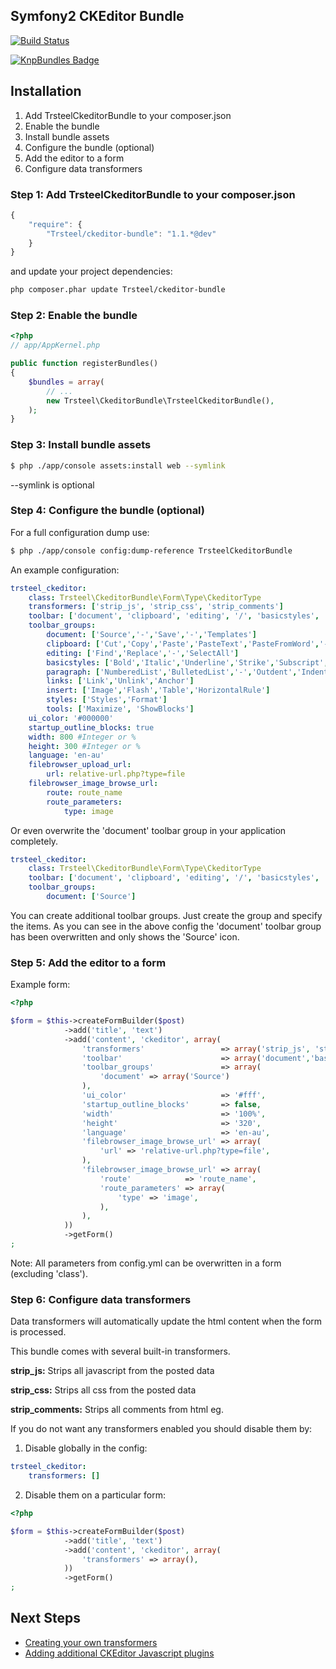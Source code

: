 ## Symfony2 CKEditor Bundle

[![Build Status](https://secure.travis-ci.org/trsteel88/TrsteelCkeditorBundle.png?branch=master)](http://travis-ci.org/trsteel88/TrsteelCkeditorBundle)

[![KnpBundles Badge](http://knpbundles.com/trsteel88/TrsteelCkeditorBundle/badge)](http://knpbundles.com/trsteel88/TrsteelCkeditorBundle)

## Installation

1. Add TrsteelCkeditorBundle to your composer.json
2. Enable the bundle
3. Install bundle assets
4. Configure the bundle (optional)
5. Add the editor to a form
6. Configure data transformers

### Step 1: Add TrsteelCkeditorBundle to your composer.json
```js
{
    "require": {
        "Trsteel/ckeditor-bundle": "1.1.*@dev"
    }
}
```

and update your project dependencies:

```bash
php composer.phar update Trsteel/ckeditor-bundle
```

### Step 2: Enable the bundle
``` php
<?php
// app/AppKernel.php

public function registerBundles()
{
    $bundles = array(
        // ...
        new Trsteel\CkeditorBundle\TrsteelCkeditorBundle(),
    );
}
```

### Step 3: Install bundle assets
```bash
$ php ./app/console assets:install web --symlink
```

--symlink is optional

### Step 4: Configure the bundle (optional)

For a full configuration dump use:
```bash
$ php ./app/console config:dump-reference TrsteelCkeditorBundle
```

An example configuration:

```yaml
trsteel_ckeditor:
    class: Trsteel\CkeditorBundle\Form\Type\CkeditorType
    transformers: ['strip_js', 'strip_css', 'strip_comments']
    toolbar: ['document', 'clipboard', 'editing', '/', 'basicstyles', 'paragraph', 'links', '/', 'insert', 'styles', 'tools']
    toolbar_groups:
        document: ['Source','-','Save','-','Templates']
        clipboard: ['Cut','Copy','Paste','PasteText','PasteFromWord','-','Undo','Redo']
        editing: ['Find','Replace','-','SelectAll']
        basicstyles: ['Bold','Italic','Underline','Strike','Subscript','Superscript','-','RemoveFormat']
        paragraph: ['NumberedList','BulletedList','-','Outdent','Indent','-','JustifyLeft', 'JustifyCenter','JustifyRight','JustifyBlock']
        links: ['Link','Unlink','Anchor']
        insert: ['Image','Flash','Table','HorizontalRule']
        styles: ['Styles','Format']
        tools: ['Maximize', 'ShowBlocks']
    ui_color: '#000000'
    startup_outline_blocks: true
    width: 800 #Integer or %
    height: 300 #Integer or %
    language: 'en-au'
    filebrowser_upload_url:
        url: relative-url.php?type=file
    filebrowser_image_browse_url:
        route: route_name
        route_parameters:
            type: image
```

Or even overwrite the 'document' toolbar group in your application completely.

```yaml
trsteel_ckeditor:
    class: Trsteel\CkeditorBundle\Form\Type\CkeditorType
    toolbar: ['document', 'clipboard', 'editing', '/', 'basicstyles', 'paragraph', 'links', '/', 'insert', 'styles', 'tools']
    toolbar_groups:
        document: ['Source']
```

You can create additional toolbar groups. Just create the group and specify the items. As you can see in the above config the 'document' toolbar group has been overwritten and only shows the 'Source' icon.

### Step 5: Add the editor to a form

Example form:

```php
<?php

$form = $this->createFormBuilder($post)
            ->add('title', 'text')
            ->add('content', 'ckeditor', array(
                'transformers'                 => array('strip_js', 'strip_css', 'strip_comments'),
                'toolbar'                      => array('document','basicstyles'),
                'toolbar_groups'               => array(
                    'document' => array('Source')
                ),
                'ui_color'                     => '#fff',
                'startup_outline_blocks'       => false,
                'width'                        => '100%',
                'height'                       => '320',
                'language'                     => 'en-au',
                'filebrowser_image_browse_url' => array(
                    'url' => 'relative-url.php?type=file',
                ),
                'filebrowser_image_browse_url' => array(
                    'route'            => 'route_name',
                    'route_parameters' => array(
                        'type' => 'image',
                    ),
                ),
            ))
            ->getForm()
;
```

Note: All parameters from config.yml can be overwritten in a form (excluding 'class').

### Step 6: Configure data transformers

Data transformers will automatically update the html content when the form is processed.

This bundle comes with several built-in transformers.

**strip_js:** Strips all javascript from the posted data

**strip_css:** Strips all css from the posted data

**strip_comments:** Strips all comments from html eg. <!-- This is a comment -->

If you do not want any transformers enabled you should disable them by:

1. Disable globally in the config:

```yaml
trsteel_ckeditor:
    transformers: []
```

2. Disable them on a particular form:

```php
<?php

$form = $this->createFormBuilder($post)
            ->add('title', 'text')
            ->add('content', 'ckeditor', array(
                'transformers' => array(),
            ))
            ->getForm()
;
```

## Next Steps

- [Creating your own transformers](https://github.com/trsteel88/TrsteelCkeditorBundle/blob/master/Resources/doc/transformers.md)
- [Adding additional CKEditor Javascript plugins](https://github.com/trsteel88/TrsteelCkeditorBundle/blob/master/Resources/doc/ckeditor-plugins.md)
